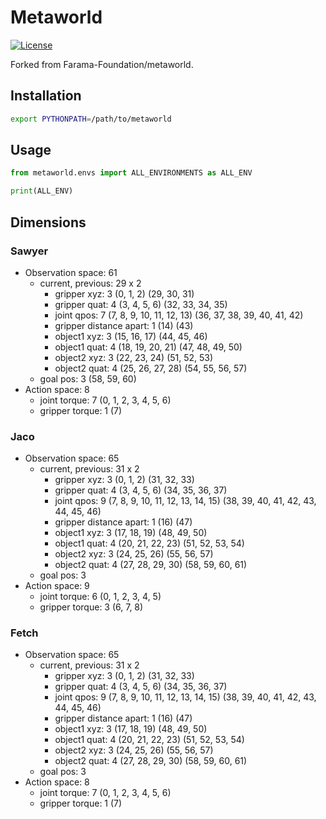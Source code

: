 # Metaworld

[![License](https://img.shields.io/badge/license-MIT-blue.svg)](https://github.com/Farama-Foundation/metaworld/blob/master/LICENSE)

Forked from Farama-Foundation/metaworld.

## Installation

```bash
export PYTHONPATH=/path/to/metaworld
```

## Usage

```python
from metaworld.envs import ALL_ENVIRONMENTS as ALL_ENV

print(ALL_ENV)
```

## Dimensions

### Sawyer

- Observation space: 61
  - current, previous: 29 x 2
    - gripper xyz: 3 (0, 1, 2) (29, 30, 31)
    - gripper quat: 4 (3, 4, 5, 6) (32, 33, 34, 35)
    - joint qpos: 7 (7, 8, 9, 10, 11, 12, 13) (36, 37, 38, 39, 40, 41, 42)
    - gripper distance apart: 1 (14) (43)
    - object1 xyz: 3 (15, 16, 17) (44, 45, 46)
    - object1 quat: 4 (18, 19, 20, 21) (47, 48, 49, 50)
    - object2 xyz: 3 (22, 23, 24) (51, 52, 53)
    - object2 quat: 4 (25, 26, 27, 28) (54, 55, 56, 57)
  - goal pos: 3 (58, 59, 60)
- Action space: 8
  - joint torque: 7 (0, 1, 2, 3, 4, 5, 6)
  - gripper torque: 1 (7)

### Jaco

- Observation space: 65
  - current, previous: 31 x 2
    - gripper xyz: 3 (0, 1, 2) (31, 32, 33)
    - gripper quat: 4 (3, 4, 5, 6) (34, 35, 36, 37)
    - joint qpos: 9 (7, 8, 9, 10, 11, 12, 13, 14, 15) (38, 39, 40, 41, 42, 43, 44, 45, 46)
    - gripper distance apart: 1 (16) (47)
    - object1 xyz: 3 (17, 18, 19) (48, 49, 50)
    - object1 quat: 4 (20, 21, 22, 23) (51, 52, 53, 54)
    - object2 xyz: 3 (24, 25, 26) (55, 56, 57)
    - object2 quat: 4 (27, 28, 29, 30) (58, 59, 60, 61)
  - goal pos: 3
- Action space: 9
  - joint torque: 6 (0, 1, 2, 3, 4, 5)
  - gripper torque: 3 (6, 7, 8)

### Fetch

- Observation space: 65
  - current, previous: 31 x 2
    - gripper xyz: 3 (0, 1, 2) (31, 32, 33)
    - gripper quat: 4 (3, 4, 5, 6) (34, 35, 36, 37)
    - joint qpos: 9 (7, 8, 9, 10, 11, 12, 13, 14, 15) (38, 39, 40, 41, 42, 43, 44, 45, 46)
    - gripper distance apart: 1 (16) (47)
    - object1 xyz: 3 (17, 18, 19) (48, 49, 50)
    - object1 quat: 4 (20, 21, 22, 23) (51, 52, 53, 54)
    - object2 xyz: 3 (24, 25, 26) (55, 56, 57)
    - object2 quat: 4 (27, 28, 29, 30) (58, 59, 60, 61)
  - goal pos: 3
- Action space: 8
  - joint torque: 7 (0, 1, 2, 3, 4, 5, 6)
  - gripper torque: 1 (7)
